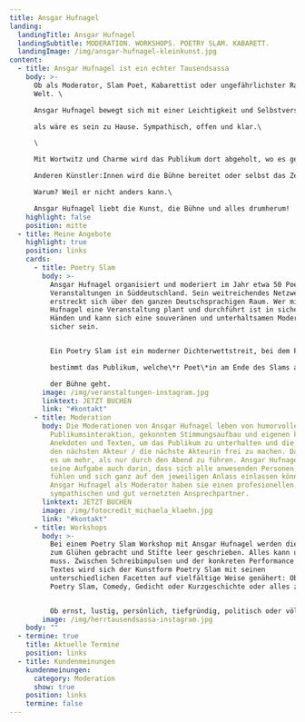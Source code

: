 ```yaml
---
title: Ansgar Hufnagel
landing:
  landingTitle: Ansgar Hufnagel
  landingSubtitle: MODERATION. WORKSHOPS. POETRY SLAM. KABARETT.
  landingImage: /img/ansgar-hufnagel-kleinkunst.jpg
content:
  - title: Ansgar Hufnagel ist ein echter Tausendsassa
    body: >-
      Ob als Moderator, Slam Poet, Kabarettist oder ungefährlichster Rapper der
      Welt. \

      Ansgar Hufnagel bewegt sich mit einer Leichtigkeit und Selbstverständlichkeit auf den unterschiedlichsten Bühnen, \

      als wäre es sein zu Hause. Sympathisch, offen und klar.\

      \

      Mit Wortwitz und Charme wird das Publikum dort abgeholt, wo es gerade ist. \

      Anderen Künstler:Innen wird die Bühne bereitet oder selbst das Zepter geschwungen.\

      Warum? Weil er nicht anders kann.\

      Ansgar Hufnagel liebt die Kunst, die Bühne und alles drumherum!
    highlight: false
    position: mitte
  - title: Meine Angebote
    highlight: true
    position: links
    cards:
      - title: Poetry Slam
        body: >-
          Ansgar Hufnagel organisiert und moderiert im Jahr etwa 50 Poetry Slam
          Veranstaltungen in Süddeutschland. Sein weitreichendes Netzwerk
          erstreckt sich über den ganzen Deutschsprachigen Raum. Wer mit Ansgar
          Hufnagel eine Veranstaltung plant und durchführt ist in sicheren
          Händen und kann sich eine souveränen und unterhaltsamen Moderation
          sicher sein.


          Ein Poetry Slam ist ein moderner Dichterwettstreit, bei dem Poet*innen mit selbstgeschriebenen Texten und festem Zeitlimit gegeneinander antreten. Dabei\

          bestimmt das Publikum, welche\*r Poet\*in am Ende des Slams als Sieger*in von\

          der Bühne geht.
        image: /img/veranstaltungen-instagram.jpg
        linktext: JETZT BUCHEN
        link: "#kontakt"
      - title: Moderation
        body: Die Moderationen von Ansgar Hufnagel leben von humorvoller
          Publikumsinteraktion, gekonntem Stimmungsaufbau und eigenen kleinen
          Anekdoten und Texten, um das Publikum zu unterhalten und die Bühne für
          den nächsten Akteur / die nächste Akteurin frei zu machen. Dabei geht
          es um mehr, als nur durch den Abend zu führen. Ansgar Hufnagel sieht
          seine Aufgabe auch darin, dass sich alle anwesenden Personen wohl
          fühlen und sich ganz auf den jeweiligen Anlass einlassen können. Mit
          Ansgar Hufnagel als Moderator haben sie einen profesionellen,
          sympathischen und gut vernetzten Ansprechpartner.
        linktext: JETZT BUCHEN
        image: /img/fotocredit_michaela_klaehn.jpg
        link: "#kontakt"
      - title: Workshops
        body: >-
          Bei einem Poetry Slam Workshop mit Ansgar Hufnagel werden die Synapsen
          zum Glühen gebracht und Stifte leer geschrieben. Alles kann und nichts
          muss. Zwischen Schreibimpulsen und der konkreten Performance eines
          Textes wird sich der Kunstform Poetry Slam mit seinen
          unterschiedlichen Facetten auf vielfältige Weise genähert: Ob Rap,
          Poetry Slam, Comedy, Gedicht oder Kurzgeschichte oder alles zusammen?


          Ob ernst, lustig, persönlich, tiefgründig, politisch oder völlig absurd - beim Poetry Slam Workshop mit Ansgar Hufnagel geht es darum, den eigenen Text Leben einzuhauchen.
        image: /img/herrtausendsassa-instagram.jpg
    body: ""
  - termine: true
    title: Aktuelle Termine
    position: links
  - title: Kundenmeinungen
    kundenmeinungen:
      category: Moderation
      show: true
    position: links
    termine: false
---
```


